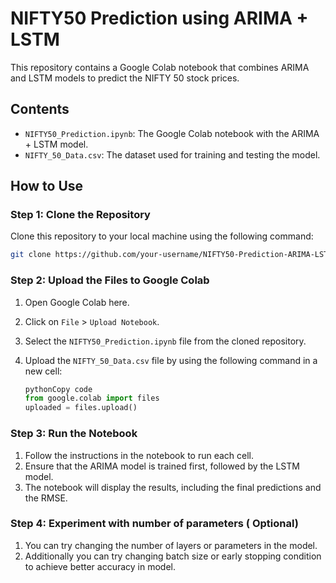 # NIFTY50 Prediction using ARIMA + LSTM

This repository contains a Google Colab notebook that combines ARIMA and LSTM models to predict the NIFTY 50 stock prices.

## Contents
- `NIFTY50_Prediction.ipynb`: The Google Colab notebook with the ARIMA + LSTM model.
- `NIFTY_50_Data.csv`: The dataset used for training and testing the model.

## How to Use

### Step 1: Clone the Repository
Clone this repository to your local machine using the following command:

```bash
git clone https://github.com/your-username/NIFTY50-Prediction-ARIMA-LSTM.git
```

### Step 2: Upload the Files to Google Colab

1. Open Google Colab here.
2. Click on `File` > `Upload Notebook`.
3. Select the `NIFTY50_Prediction.ipynb` file from the cloned repository.
4. Upload the `NIFTY_50_Data.csv` file by using the following command in a new cell:
    
    ```python
    pythonCopy code
    from google.colab import files
    uploaded = files.upload()
    
    ```
    

### Step 3: Run the Notebook

1. Follow the instructions in the notebook to run each cell.
2. Ensure that the ARIMA model is trained first, followed by the LSTM model.
3. The notebook will display the results, including the final predictions and the RMSE.

### Step 4: Experiment with number of parameters ( Optional)
1. You can try changing the number of layers or parameters in the model.
2. Additionally you can try changing batch size or early stopping condition to achieve better accuracy in model.
